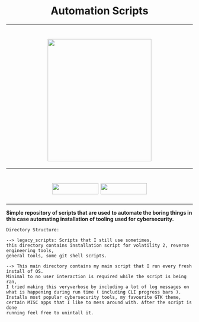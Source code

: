 
<h1 align="center">
   Automation Scripts  
</h1>

---

<h1 align="center">
  <img height="330" width="280" src="https://github.com/0x157/Scripts/assets/102762345/d92742b7-fc5e-4462-943c-eaacdfc91c5a">
</h1>

---

<h1 align="center">
  <img height="30" width="125" src="https://img.shields.io/badge/Script-Passing-FF9FE5">
  <img height="30" width="125" src="https://img.shields.io/badge/Language-Python3-D0D38F">
</h1>

---

**Simple repository of scripts that are used to automate the boring things in this case automating installation of tooling used for cybersecurity.**

```
Directory Structure:

--> legacy_scripts: Scripts that I still use sometimes,
this directory contains installation script for volatility 2, reverse engineering tools,
general tools, some git shell scripts.

--> This main directory contains my main script that I run every fresh install of OS.
Minimal to no user interaction is required while the script is being ran,
I tried making this veryverbose by including a lot of log messages on
what is happening during run time ( including CLI progress bars ).
Installs most popular cybersecurity tools, my favourite GTK theme,
certain MISC apps that I like to mess around with. After the script is done
running feel free to unintall it.

```



